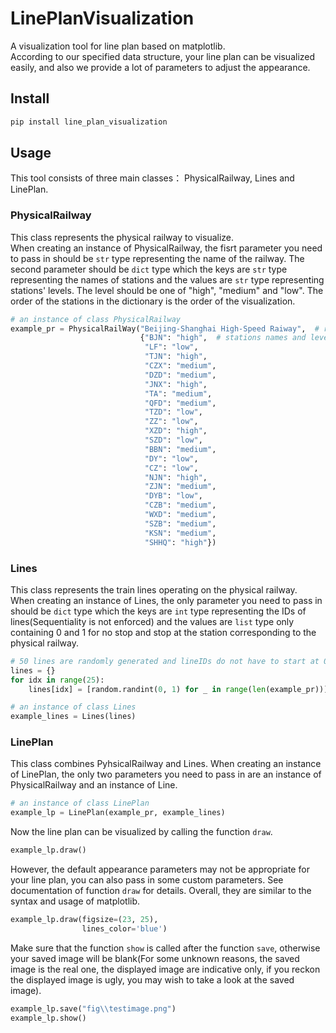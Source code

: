 # LinePlanVisualization
A visualization tool for line plan based on matplotlib.<br>
According to our specified data structure, your line plan can be visualized easily, and also we provide a lot of parameters to adjust the appearance.


## Install
```python
pip install line_plan_visualization
```


## Usage
This tool consists of three main classes： PhysicalRailway, Lines and LinePlan.<br>
### PhysicalRailway
This class represents the physical railway to visualize.<br>
When creating an instance of PhysicalRailway, the fisrt parameter you need to pass in should be ```str``` type representing the name of the railway. The second parameter should be ```dict``` type which the keys are  ```str``` type representing the names of stations and the values are ```str``` type representing stations' levels. The level should be one of "high", "medium" and "low".
The order of the stations in the dictionary is the order of the visualization.
```python
# an instance of class PhysicalRailway 
example_pr = PhysicalRailWay("Beijing-Shanghai High-Speed Raiway",  # railway name
                             {"BJN": "high",  # stations names and levels in order
                              "LF": "low",
                              "TJN": "high",
                              "CZX": "medium",
                              "DZD": "medium",
                              "JNX": "high",
                              "TA": "medium",
                              "QFD": "medium",
                              "TZD": "low",
                              "ZZ": "low",
                              "XZD": "high",
                              "SZD": "low",
                              "BBN": "medium",
                              "DY": "low",
                              "CZ": "low",
                              "NJN": "high",
                              "ZJN": "medium",
                              "DYB": "low",
                              "CZB": "medium",
                              "WXD": "medium",
                              "SZB": "medium",
                              "KSN": "medium",
                              "SHHQ": "high"})
```
### Lines
This class represents the train lines operating on the physical railway.<br>
When creating an instance of Lines, the only parameter you need to pass in should be ```dict``` type which the keys are  ```int``` type representing the IDs of lines(Sequentiality is not enforced) and the values are ```list``` type only containing 0 and 1 for no stop and stop at the station corresponding to the physical railway.
```python
# 50 lines are randomly generated and lineIDs do not have to start at 0 or are ordered
lines = {}
for idx in range(25):
    lines[idx] = [random.randint(0, 1) for _ in range(len(example_pr))]  # len(example_pr) returns the num of stations

# an instance of class Lines
example_lines = Lines(lines)
```

### LinePlan
This class combines PyhsicalRailway and Lines.
When creating an instance of LinePlan, the only two parameters you need to pass in are an instance of PhysicalRailway and an instance of Line.
```python
# an instance of class LinePlan
example_lp = LinePlan(example_pr, example_lines)
```
Now the line plan can be visualized by calling the function ```draw```.
```python
example_lp.draw()
```

However, the default appearance parameters may not be appropriate for your line plan, you can also pass in some custom parameters. See documentation of function ```draw``` for details. Overall, they are similar to the syntax and usage of matplotlib.
```python
example_lp.draw(figsize=(23, 25),
                lines_color='blue')
```
Make sure that the function  ```show``` is called after the function ```save```, otherwise your saved image will be blank(For some unknown reasons, the saved image is the real one, the displayed image are indicative only, if you reckon the displayed image is ugly, you may wish to take a look at the saved image).
```python
example_lp.save("fig\\testimage.png")
example_lp.show()
```
